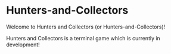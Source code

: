 # Hunters-and-Collectors
Welcome to Hunters and Collectors (or Hunters-and-Collectors)!

Hunters and Collectors is a terminal game which is currently in development!
